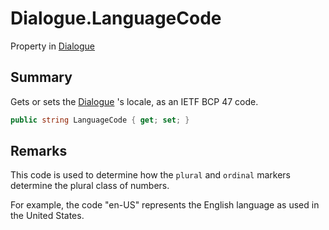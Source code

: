 # Dialogue.LanguageCode

Property in [Dialogue](api/csharp/yarn.dialogue.md)

## Summary


Gets or sets the  <a href="yarn.dialogue.md">Dialogue</a> 's locale, as an IETF BCP 47
code.


```csharp
public string LanguageCode { get; set; }
```

## Remarks

<p>
This code is used to determine how the <code>plural</code> and <code>ordinal</code>
markers determine the plural class of numbers.
</p> <p>
For example, the code "en-US" represents the English language as
used in the United States.
</p>

